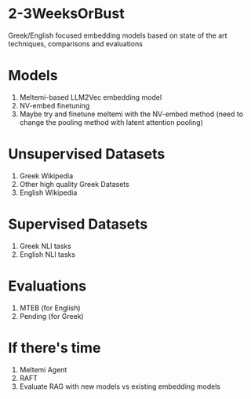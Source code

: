 # 2-3WeeksOrBust
Greek/English focused embedding models based on state of the art techniques, comparisons and evaluations

# Models
1) Meltemi-based LLM2Vec embedding model
2) NV-embed finetuning
3) Maybe try and finetune meltemi with the NV-embed method (need to change the pooling method with latent attention pooling)

# Unsupervised Datasets
1) Greek Wikipedia
2) Other high quality Greek Datasets
3) English Wikipedia

# Supervised Datasets
1) Greek NLI tasks
2) English NLI tasks

# Evaluations
1) MTEB (for English)
2) Pending (for Greek)

# If there's time
1) Meltemi Agent
2) RAFT
3) Evaluate RAG with new models vs existing embedding models
